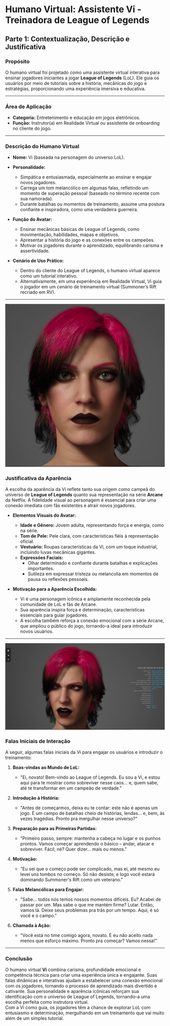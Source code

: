 # Humano Virtual: Assistente Vi - Treinadora de League of Legends

## **Parte 1: Contextualização, Descrição e Justificativa**

### **Propósito**
O humano virtual foi projetado como uma assistente virtual interativa para ensinar jogadores iniciantes a jogar **League of Legends** (LoL). Ele guia os usuários por meio de tutoriais sobre a história, mecânicas do jogo e estratégias, proporcionando uma experiência imersiva e educativa.

---

### **Área de Aplicação**
- **Categoria:** Entretenimento e educação em jogos eletrônicos.
- **Função:** Instrutor(a) em Realidade Virtual ou assistente de onboarding no cliente do jogo.

---

### **Descrição do Humano Virtual**
- **Nome:** Vi (baseada na personagem do universo LoL).
- **Personalidade:**  
  - Simpática e entusiasmada, especialmente ao ensinar e engajar novos jogadores.  
  - Carrega um tom melancólico em algumas falas, refletindo um momento de superação pessoal (baseado no término recente com sua namorada).  
  - Durante batalhas ou momentos de treinamento, assume uma postura confiante e inspiradora, como uma verdadeira guerreira.

- **Função do Avatar:**  
  - Ensinar mecânicas básicas de League of Legends, como movimentação, habilidades, mapas e objetivos.
  - Apresentar a história do jogo e as conexões entre os campeões.  
  - Motivar os jogadores durante o aprendizado, equilibrando carisma e assertividade.  

- **Cenário de Uso Prático:**  
  - Dentro do cliente do League of Legends, o humano virtual aparece como um tutorial interativo.  
  - Alternativamente, em uma experiência em Realidade Virtual, Vi guia o jogador em um cenário de treinamento virtual (Summoner’s Rift recriado em RV).

---
![alt text](image.png)

### **Justificativa da Aparência**
A escolha da aparência da Vi reflete tanto sua origem como campeã do universo de **League of Legends** quanto sua representação na série **Arcane** da Netflix. A fidelidade visual ao personagem é essencial para criar uma conexão imediata com fãs existentes e atrair novos jogadores.

- **Elementos Visuais do Avatar:**  
  - **Idade e Gênero:** Jovem adulta, representando força e energia, como na série.  
  - **Tom de Pele:** Pele clara, com características fiéis à representação oficial.  
  - **Vestuário:** Roupas características da Vi, com um toque industrial, incluindo luvas mecânicas gigantes.  
  - **Expressões Faciais:**  
    - Olhar determinado e confiante durante batalhas e explicações importantes.  
    - Sutileza em expressar tristeza ou melancolia em momentos de pausa ou reflexões pessoais.

- **Motivação para a Aparência Escolhida:**  
  - Vi é uma personagem icônica e amplamente reconhecida pela comunidade de LoL e fãs de Arcane.  
  - Sua aparência inspira força e determinação, características essenciais para guiar jogadores.  
  - A escolha também reforça a conexão emocional com a série Arcane, que ampliou o público do jogo, tornando-a ideal para introduzir novos usuários.

---
![alt text](image-1.png)

### **Falas Iniciais de Interação**
A seguir, algumas falas iniciais da Vi para engajar os usuários e introduzir o treinamento:

1. **Boas-vindas ao Mundo de LoL:**  
   - "Ei, novato! Bem-vindo ao League of Legends. Eu sou a Vi, e estou aqui para te mostrar como sobreviver nesse caos... e, quem sabe, até te transformar em um campeão de verdade."  

2. **Introdução à História:**  
   - "Antes de começarmos, deixa eu te contar: este não é apenas um jogo. É um campo de batalhas cheio de histórias, lendas... e, bem, às vezes tragédias. Pronto pra mergulhar nesse universo?"

3. **Preparação para as Primeiras Partidas:**  
   - "Primeiro passo, sempre: mantenha a cabeça no lugar e os punhos prontos. Vamos começar aprendendo o básico – andar, atacar e sobreviver. Fácil, né? Quer dizer... mais ou menos."

4. **Motivação:**  
   - "Eu sei que o começo pode ser complicado, mas ei, até mesmo eu levei uns tombos no começo. Só não desiste, e logo você estará dominando Summoner's Rift como um veterano."

5. **Falas Melancólicas para Engajar:**  
   - "Sabe... todos nós temos nossos momentos difíceis. Eu? Acabei de passar por um. Mas sabe o que me mantém firme? Lutar. Então, vamos lá. Deixe seus problemas pra trás por um tempo. Aqui, é só você e o campo."

6. **Chamada à Ação:**  
   - "Você está no time comigo agora, novato. E eu não aceito nada menos que esforço máximo. Pronto pra começar? Vamos nessa!"

---

### **Conclusão**
O humano virtual **Vi** combina carisma, profundidade emocional e competência técnica para criar uma experiência única e engajante. Suas falas dinâmicas e interativas ajudam a estabelecer uma conexão emocional com os jogadores, tornando o processo de aprendizado mais divertido e cativante. Sua personalidade e aparência icônicas reforçam sua identificação com o universo de League of Legends, tornando-a uma escolha perfeita como instrutora virtual.  
Com a Vi como guia, os jogadores têm a chance de explorar LoL com entusiasmo e determinação, mergulhando em um treinamento que vai muito além de um simples tutorial.  
